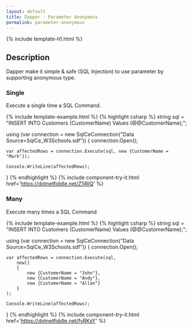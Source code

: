 ```yaml
---
layout: default
title: Dapper - Parameter Anonymous 
permalink: parameter-anonymous
---
```


{% include template-h1.html %}

## Description
Dapper make it simple & safe (SQL Injection) to use parameter by supporting anonymous type.

### Single
Execute a single time a SQL Command.

{% include template-example.html %} {% highlight csharp %}
string sql = "INSERT INTO Customers (CustomerName) Values (@@CustomerName);";

using (var connection = new SqlCeConnection("Data Source=SqlCe_W3Schools.sdf"))
{
	connection.Open();

	var affectedRows = connection.Execute(sql, new {CustomerName = "Mark"});

	Console.WriteLine(affectedRows);
}
{% endhighlight %}
{% include component-try-it.html href='https://dotnetfiddle.net/Z1iRIQ' %}  

### Many
Execute many times a SQL Command

{% include template-example.html %} {% highlight csharp %}
string sql = "INSERT INTO Customers (CustomerName) Values (@@CustomerName);";

using (var connection = new SqlCeConnection("Data Source=SqlCe_W3Schools.sdf"))
{
	connection.Open();
	
	var affectedRows = connection.Execute(sql,
 		new[]
 		{
     		new {CustomerName = "John"},
     		new {CustomerName = "Andy"},
     		new {CustomerName = "Allan"}
 		}
	);

	Console.WriteLine(affectedRows);
}
{% endhighlight %}
{% include component-try-it.html href='https://dotnetfiddle.net/fvRKsY' %}  